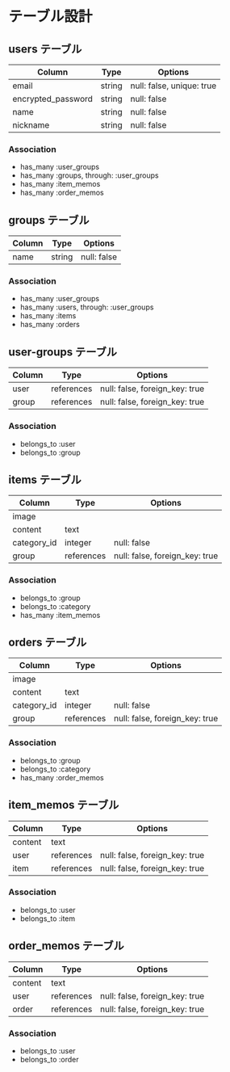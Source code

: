 # テーブル設計

## users テーブル

| Column             | Type   | Options                   |
| ------------------ | ------ | ------------------------- |
| email              | string | null: false, unique: true |
| encrypted_password | string | null: false               |
| name               | string | null: false               |
| nickname           | string | null: false               |

### Association

- has_many :user_groups
- has_many :groups, through: :user_groups
- has_many :item_memos
- has_many :order_memos

## groups テーブル

| Column | Type   | Options     |
| ------ | ------ | ----------- |
| name   | string | null: false |

### Association

- has_many :user_groups
- has_many :users, through: :user_groups
- has_many :items
- has_many :orders

## user-groups テーブル

| Column | Type       | Options                        |
| ------ | ---------- | ------------------------------ |
| user   | references | null: false, foreign_key: true |
| group  | references | null: false, foreign_key: true |

### Association

- belongs_to :user
- belongs_to :group

## items テーブル

| Column      | Type       | Options                        |
| ----------- | ---------- | ------------------------------ |
| image       |            |                                |
| content     | text       |                                |
| category_id | integer    | null: false                    |
| group       | references | null: false, foreign_key: true |

### Association

- belongs_to :group
- belongs_to :category
- has_many :item_memos

## orders テーブル

| Column      | Type       | Options                        |
| ----------- | ---------- | ------------------------------ |
| image       |            |                                |
| content     | text       |                                |
| category_id | integer    | null: false                    |
| group       | references | null: false, foreign_key: true |

### Association

- belongs_to :group
- belongs_to :category
- has_many :order_memos

## item_memos テーブル

| Column      | Type       | Options                        |
| ----------- | ---------- | ------------------------------ |
| content     | text       |                                |
| user        | references | null: false, foreign_key: true |
| item        | references | null: false, foreign_key: true |

### Association

- belongs_to :user
- belongs_to :item

## order_memos テーブル

| Column      | Type       | Options                        |
| ----------- | ---------- | ------------------------------ |
| content     | text       |                                |
| user        | references | null: false, foreign_key: true |
| order       | references | null: false, foreign_key: true |

### Association

- belongs_to :user
- belongs_to :order